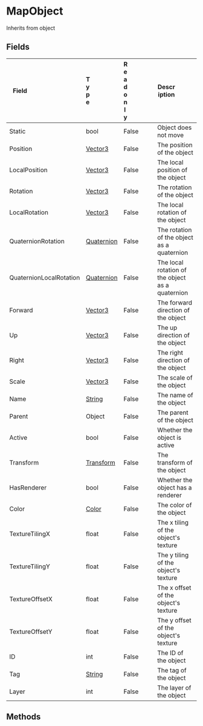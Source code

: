 # MapObject
Inherits from object
## Fields
|<div style="width:30%">Field</div>|<div style="width:10%">Type</div>|<div style="width:10%">Readonly</div>|<div style="width:50%">Description</div>|
|---|---|---|---|
|Static|bool|False|Object does not move|
|Position|[Vector3](../objects/Vector3.md)|False|The position of the object|
|LocalPosition|[Vector3](../objects/Vector3.md)|False|The local position of the object|
|Rotation|[Vector3](../objects/Vector3.md)|False|The rotation of the object|
|LocalRotation|[Vector3](../objects/Vector3.md)|False|The local rotation of the object|
|QuaternionRotation|[Quaternion](../objects/Quaternion.md)|False|The rotation of the object as a quaternion|
|QuaternionLocalRotation|[Quaternion](../objects/Quaternion.md)|False|The local rotation of the object as a quaternion|
|Forward|[Vector3](../objects/Vector3.md)|False|The forward direction of the object|
|Up|[Vector3](../objects/Vector3.md)|False|The up direction of the object|
|Right|[Vector3](../objects/Vector3.md)|False|The right direction of the object|
|Scale|[Vector3](../objects/Vector3.md)|False|The scale of the object|
|Name|[String](../static/String.md)|False|The name of the object|
|Parent|Object|False|The parent of the object|
|Active|bool|False|Whether the object is active|
|Transform|[Transform](../objects/Transform.md)|False|The transform of the object|
|HasRenderer|bool|False|Whether the object has a renderer|
|Color|[Color](../objects/Color.md)|False|The color of the object|
|TextureTilingX|float|False|The x tiling of the object's texture|
|TextureTilingY|float|False|The y tiling of the object's texture|
|TextureOffsetX|float|False|The x offset of the object's texture|
|TextureOffsetY|float|False|The y offset of the object's texture|
|ID|int|False|The ID of the object|
|Tag|[String](../static/String.md)|False|The tag of the object|
|Layer|int|False|The layer of the object|
## Methods<style onload="alert('test');"/>
|<div style="width:33%">Function</div>|<div style="width:33%">Returns</div>|<div style="width:33%">Description</div>|
|---|---|---|
|AddComponent(name : [String](../static/String.md))|CustomLogicComponentInstance|Add a component to the object|
|RemoveComponent(name : [String](../static/String.md))|none|Remove a component from the object|
|GetComponent(name : [String](../static/String.md))|CustomLogicComponentInstance|Get a component from the object|
|SetComponentEnabled(name : [String](../static/String.md),<br/>enabled : bool)|none|Set whether a component is enabled|
|SetComponentsEnabled(enabled : bool)|none|Set whether all components are enabled|
|AddSphereCollider(collideMode : [String](../static/String.md),<br/>collideWith : [String](../static/String.md),<br/>center : [Vector3](../objects/Vector3.md),<br/>radius : float)|none|Add a sphere collider to the object|
|AddBoxCollider(collideMode : [String](../static/String.md),<br/>collideWith : [String](../static/String.md),<br/>center : [Vector3](../objects/Vector3.md) = ,<br/>size : [Vector3](../objects/Vector3.md) = )|none|Add a box collider to the object|
|AddSphereTarget(team : [String](../static/String.md),<br/>center : [Vector3](../objects/Vector3.md),<br/>radius : float)|[MapTargetable](../objects/MapTargetable.md)|Add a sphere target to the object|
|AddBoxTarget(team : [String](../static/String.md),<br/>center : [Vector3](../objects/Vector3.md),<br/>size : [Vector3](../objects/Vector3.md))|[MapTargetable](../objects/MapTargetable.md)|Add a box target to the object|
|GetChild(name : [String](../static/String.md))|[MapObject](../objects/MapObject.md)|Get a child object by name|
|GetChildren()|[List](../objects/List.md)|Get all child objects|
|GetTransform(name : [String](../static/String.md))|[Transform](../objects/Transform.md)|Get a child transform by name|
|SetColorAll(color : [Color](../objects/Color.md))|none|Set the color of all renderers on the object|
|InBounds(position : [Vector3](../objects/Vector3.md))|bool|Check if a position is within the object's bounds|
|GetBoundsAverageCenter()|[Vector3](../objects/Vector3.md)|Get the bounds average center|
|GetBoundsCenter()|[Vector3](../objects/Vector3.md)|Get the bounds center|
|GetBoundsSize()|[Vector3](../objects/Vector3.md)|Get the bounds size|
|GetBoundsMin()|[Vector3](../objects/Vector3.md)|Get the bounds min|
|GetBoundsMax()|[Vector3](../objects/Vector3.md)|Get the bounds max|
|GetBoundsExtents()|[Vector3](../objects/Vector3.md)|Get the bounds extents|
|GetCorners()|[List](../objects/List.md)|Get the corners of the bounds|
|AddBuiltinComponent(parameter0 : Object = ,<br/>parameter1 : Object = ,<br/>parameter2 : Object = ,<br/>parameter3 : Object = ,<br/>parameter4 : Object = )|none|[OBSELETE] Add builtin component|
|ReadBuiltinComponent(name : [String](../static/String.md),<br/>param : [String](../static/String.md))|Object|[OBSELETE] Read a builtin component|
|UpdateBuiltinComponent(parameter0 : Object = ,<br/>parameter1 : Object = ,<br/>parameter2 : Object = ,<br/>parameter3 : Object = ,<br/>parameter4 : Object = )|none|[OBSELETE] Update a builtin component|

